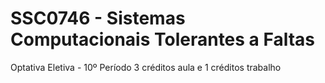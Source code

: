 # SSC0746 - Sistemas Computacionais Tolerantes a Faltas
Optativa Eletiva - 10º Período
3 créditos aula e 1 créditos trabalho
